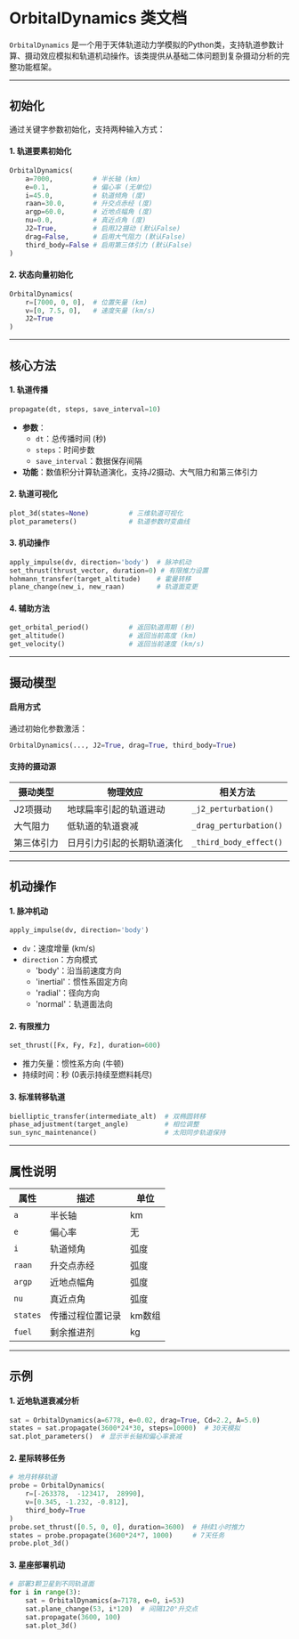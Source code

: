 # OrbitalDynamics 类文档
`OrbitalDynamics` 是一个用于天体轨道动力学模拟的Python类，支持轨道参数计算、摄动效应模拟和轨道机动操作。该类提供从基础二体问题到复杂摄动分析的完整功能框架。

---

## 初始化
通过关键字参数初始化，支持两种输入方式：

#### 1. 轨道要素初始化
```python
OrbitalDynamics(
    a=7000,          # 半长轴 (km)
    e=0.1,           # 偏心率 (无单位)
    i=45.0,          # 轨道倾角 (度)
    raan=30.0,       # 升交点赤经 (度)
    argp=60.0,       # 近地点幅角 (度)
    nu=0.0,          # 真近点角 (度)
    J2=True,         # 启用J2摄动 (默认False)
    drag=False,      # 启用大气阻力 (默认False)
    third_body=False # 启用第三体引力 (默认False)
)
```

#### 2. 状态向量初始化
```python
OrbitalDynamics(
    r=[7000, 0, 0],  # 位置矢量 (km)
    v=[0, 7.5, 0],   # 速度矢量 (km/s)
    J2=True
)
```

---

## 核心方法

#### 1. 轨道传播
```python
propagate(dt, steps, save_interval=10)
```
- **参数**：
  - `dt`：总传播时间 (秒)
  - `steps`：时间步数
  - `save_interval`：数据保存间隔
- **功能**：数值积分计算轨道演化，支持J2摄动、大气阻力和第三体引力

#### 2. 轨道可视化
```python
plot_3d(states=None)          # 三维轨道可视化
plot_parameters()             # 轨道参数时变曲线
```

#### 3. 机动操作
```python
apply_impulse(dv, direction='body')  # 脉冲机动
set_thrust(thrust_vector, duration=0) # 有限推力设置
hohmann_transfer(target_altitude)    # 霍曼转移
plane_change(new_i, new_raan)        # 轨道面变更
```

#### 4. 辅助方法
```python
get_orbital_period()          # 返回轨道周期 (秒)
get_altitude()                # 返回当前高度 (km)
get_velocity()                # 返回当前速度 (km/s)
```

---

## 摄动模型

#### 启用方式
通过初始化参数激活：
```python
OrbitalDynamics(..., J2=True, drag=True, third_body=True)
```

#### 支持的摄动源
| 摄动类型       | 物理效应                        | 相关方法               |
|----------------|---------------------------------|-----------------------|
| J2项摄动       | 地球扁率引起的轨道进动          | `_j2_perturbation()`  |
| 大气阻力       | 低轨道的轨道衰减                | `_drag_perturbation()`|
| 第三体引力     | 日月引力引起的长期轨道演化       | `_third_body_effect()`|

---

## 机动操作

#### 1. 脉冲机动
```python
apply_impulse(dv, direction='body')
```
- `dv`：速度增量 (km/s)
- `direction`：方向模式
  - 'body'：沿当前速度方向
  - 'inertial'：惯性系固定方向
  - 'radial'：径向方向
  - 'normal'：轨道面法向

#### 2. 有限推力
```python
set_thrust([Fx, Fy, Fz], duration=600)
```
- 推力矢量：惯性系方向 (牛顿)
- 持续时间：秒 (0表示持续至燃料耗尽)

#### 3. 标准转移轨道
```python
bielliptic_transfer(intermediate_alt)  # 双椭圆转移
phase_adjustment(target_angle)         # 相位调整
sun_sync_maintenance()                 # 太阳同步轨道保持
```

---

## 属性说明
| 属性     | 描述                          | 单位       |
|--------|-------------------------------|-----------|
| `a`    | 半长轴                        | km        |
| `e`    | 偏心率                        | 无        |
| `i`    | 轨道倾角                      | 弧度      |
| `raan` | 升交点赤经                    | 弧度      |
| `argp` | 近地点幅角                    | 弧度      |
| `nu`   | 真近点角                      | 弧度      |
| `states` | 传播过程位置记录              | km数组    |
| `fuel` | 剩余推进剂                    | kg        |

---

## 示例

#### 1. 近地轨道衰减分析
```python
sat = OrbitalDynamics(a=6778, e=0.02, drag=True, Cd=2.2, A=5.0)
states = sat.propagate(3600*24*30, steps=10000)  # 30天模拟
sat.plot_parameters()  # 显示半长轴和偏心率衰减
```

#### 2. 星际转移任务
```python
# 地月转移轨道
probe = OrbitalDynamics(
    r=[-263378,  -123417,  28990], 
    v=[0.345, -1.232, -0.812],
    third_body=True
)
probe.set_thrust([0.5, 0, 0], duration=3600)  # 持续1小时推力
states = probe.propagate(3600*24*7, 1000)     # 7天任务
probe.plot_3d()
```

#### 3. 星座部署机动
```python
# 部署3颗卫星到不同轨道面
for i in range(3):
    sat = OrbitalDynamics(a=7178, e=0, i=53)
    sat.plane_change(53, i*120)  # 间隔120°升交点
    sat.propagate(3600, 100)
    sat.plot_3d()
```


